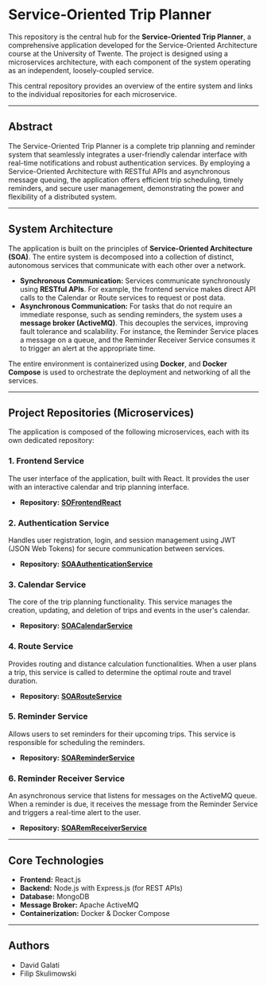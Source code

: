 # Service-Oriented Trip Planner

This repository is the central hub for the **Service-Oriented Trip Planner**, a comprehensive application developed for the Service-Oriented Architecture course at the University of Twente. The project is designed using a microservices architecture, with each component of the system operating as an independent, loosely-coupled service.

This central repository provides an overview of the entire system and links to the individual repositories for each microservice.

---

## Abstract

The Service-Oriented Trip Planner is a complete trip planning and reminder system that seamlessly integrates a user-friendly calendar interface with real-time notifications and robust authentication services. By employing a Service-Oriented Architecture with RESTful APIs and asynchronous message queuing, the application offers efficient trip scheduling, timely reminders, and secure user management, demonstrating the power and flexibility of a distributed system.

---

## System Architecture

The application is built on the principles of **Service-Oriented Architecture (SOA)**. The entire system is decomposed into a collection of distinct, autonomous services that communicate with each other over a network.

-   **Synchronous Communication:** Services communicate synchronously using **RESTful APIs**. For example, the frontend service makes direct API calls to the Calendar or Route services to request or post data.
-   **Asynchronous Communication:** For tasks that do not require an immediate response, such as sending reminders, the system uses a **message broker (ActiveMQ)**. This decouples the services, improving fault tolerance and scalability. For instance, the Reminder Service places a message on a queue, and the Reminder Receiver Service consumes it to trigger an alert at the appropriate time.

The entire environment is containerized using **Docker**, and **Docker Compose** is used to orchestrate the deployment and networking of all the services.

---

## Project Repositories (Microservices)

The application is composed of the following microservices, each with its own dedicated repository:

### 1. Frontend Service
The user interface of the application, built with React. It provides the user with an interactive calendar and trip planning interface.
-   **Repository:** [**SOFrontendReact**](https://github.com/LeTartap/SOAFrontendReact)

### 2. Authentication Service
Handles user registration, login, and session management using JWT (JSON Web Tokens) for secure communication between services.
-   **Repository:** [**SOAAuthenticationService**](https://github.com/LeTartap/SOAAuthenticationService)

### 3. Calendar Service
The core of the trip planning functionality. This service manages the creation, updating, and deletion of trips and events in the user's calendar.
-   **Repository:** [**SOACalendarService**](https://github.com/LeTartap/SOACalendarService)

### 4. Route Service
Provides routing and distance calculation functionalities. When a user plans a trip, this service is called to determine the optimal route and travel duration.
-   **Repository:** [**SOARouteService**](https://github.com/LeTartap/SOARouteService)

### 5. Reminder Service
Allows users to set reminders for their upcoming trips. This service is responsible for scheduling the reminders.
-   **Repository:** [**SOAReminderService**](https://github.com/LeTartap/SOAReminderService)

### 6. Reminder Receiver Service
An asynchronous service that listens for messages on the ActiveMQ queue. When a reminder is due, it receives the message from the Reminder Service and triggers a real-time alert to the user.
-   **Repository:** [**SOARemReceiverService**](https://github.com/LeTartap/SOARemReceiverService)

---

## Core Technologies

-   **Frontend:** React.js
-   **Backend:** Node.js with Express.js (for REST APIs)
-   **Database:** MongoDB
-   **Message Broker:** Apache ActiveMQ
-   **Containerization:** Docker & Docker Compose

---

## Authors

* David Galati
* Filip Skulimowski
